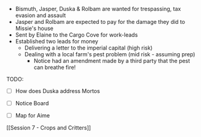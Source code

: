 - Bismuth, Jasper, Duska & Rolbam are wanted for trespassing, tax evasion and assault
- Jasper and Rolbam are expected to pay for the damage they did to Missie's house
- Sent by Elaine to the Cargo Cove for work-leads
- Established two leads for money
	- Delivering a letter to the imperial capital (high risk)
	- Dealing with a local farm's pest problem (mid risk - assuming prep)
		- Notice had an amendment made by a third party that the pest can breathe fire!



TODO:
- [ ] How does Duska address Mortos
- [ ] Notice Board
- [ ] Map for Aime


[[Session 7 - Crops and Critters]]